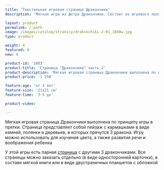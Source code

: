 ```yaml
---
title: 'Текстильная игровая страница Дракончики'
description: 'Мягкая игра из фетра Дракончики. Состоит из игрового поля-пейзажа с кармашками, в которых прячутся 3 съемных дракончика'

layout: product
permalink: /:path
image: /images/catalog/stranicy/drakonchiki-2-01_1600w.jpg
type: product

weight: 4
featured: 0
new: 0

product-id: '1003'
product-title: 'Страница "Дракончики" часть 2'
product-description: 'Мягкая игровая страница Дракончики выполнена по принципу игры в прятки. Страница представляет собой пейзаж с кармашками в виде камней, полянки и деревьев, в которых прячутся 3 дракона. Игру можно использовать для изучения цвета, а также развития речи и воображения ребенка<br /><br />У этой игры есть парная [страница](/stranicy/drakonchiki-1) с другими 3 дракончиками. Все страницы можно заказать отдельно (в виде односторонней карточки), в составе мягкой книги или в виде двустраничных планшетов с обложкой'
product-price: '1 250'

feature-age: 'от 3 лет'
feature-size: '21х21 см'
feature-time: '3-5 дн'

product-video: 

---
```

Мягкая игровая страница Дракончики выполнена по принципу игры в прятки. Страница представляет собой пейзаж с кармашками в виде камней, полянки и деревьев, в которых прячутся 3 дракона. Игру можно использовать для изучения цвета, а также развития речи и воображения ребенка

У этой игры есть парная [страница](/stranicy/drakonchiki-1) с другими 3 дракончиками. Все страницы можно заказать отдельно (в виде односторонней карточки), в составе мягкой книги или в виде двустраничных планшетов с обложкой